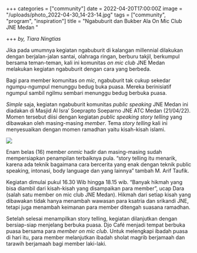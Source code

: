 +++
categories = ["community"]
date = 2022-04-20T17:00:00Z
image = "/uploads/photo_2022-04-30_14-23-14.jpg"
tags = ["community", "program", "inspiration"]
title = "Ngabuburit dan Bukber Ala On Mic Club JNE Medan "

+++
_by, Tiara Ningtias_ 

Jika pada umumnya kegiatan ngabuburit di kalangan millennial dilakukan dengan berjalan-jalan santai, olahraga ringan, berburu takjil, berkumpul bersama teman-teman, kali ini komunitas _on mic club_ JNE Medan melakukan kegiatan ngabuburit dengan cara yang berbeda.

Bagi para member komunitas _on mic_, ngabuburit tak cukup sekedar ngumpu-ngumpul menunggu bedug buka puasa. Mereka berinisiatif ngumpul sambil ngilmu sembari menunggu bedug berbuka puasa.

_Simple_ saja, kegiatan ngabuburit komunitas _public speaking_ JNE Medan ini diadakan di Masjid Al Isra’ Soeprapto Soeparno JNE ATC Medan (21/04/22). Momen tersebut diisi dengan kegiatan _public speaking story telling_ yang dibawakan oleh masing-masing _member_. Tema _story telling_ kali ini menyesuaikan dengan momen ramadhan yaitu kisah-kisah islami. 

![](/uploads/photo_2022-04-21_17-46-33.jpg)

Enam belas (16) member _onmic_ hadir dan masing-masing sudah mempersiapkan penampilan terbaiknya pula. “story telling itu menarik, karena ada teknik bagaimana cara bercerita yang enak dengan teknik public speaking, intonasi, body language dan yang lainnya” tambah M. Arif Taufik.

Kegiatan dimulai pukul 16.30 Wib hingga 18.15 wib. “Banyak hikmah yang bisa diambil dari kisah-kisah yang disampaikan para member”, ucap Dara (salah satu member on mic club JNE Medan). Hikmah dari setiap kisah yang dibawakan tidak hanya menambah wawasan para ksatria dan srikandi JNE, tetapi juga menambah keimanan para member ditengah suasana ramadhan.

Setelah selesai menampilkan story telling, kegiatan dilanjutkan dengan bersiap-siap menjelang berbuka puasa. Djo Café menjadi tempat berbuka puasa bersama para _member on mic club_. Untuk melengkapi ibadah puasa di hari itu, para member melanjutkan ibadah sholat magrib berjamaah dan tarawih berjamaah bagi member laki-laki.